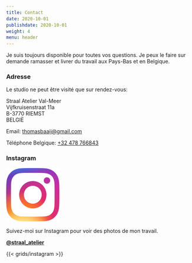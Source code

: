 ```yaml
---
title: Contact
date: 2020-10-01
publishdate: 2020-10-01
weight: 4
menu: header
---
```


Je suis toujours disponible pour toutes vos questions. Je peux le faire sur demande
ramasser et livrer du travail aux Pays-Bas et en Belgique.

### Adresse

Le studio ne peut être visité que sur rendez-vous:

Straal Atelier Val-Meer  
Vijfkruisenstraat 11a  
B-3770 RIEMST  
BELGIË

Email: [thomasbaaij@gmail.com](mailto:thomasbaaij@gmail.com)

Téléphone Belgique: [+32 478 766843](tel:+32478766843)

### Instagram

![Suivez Straal Atelier Valmeer sur Instagram](IG_Glyph_Fill.png "Suivez @straal_atelier sur Instagram")

Suivez-moi sur Instagram pour voir des photos de mon travail.

[**@straal_atelier**](https://www.instagram.com/straal_atelier/)

{{< grids/instagram >}}
